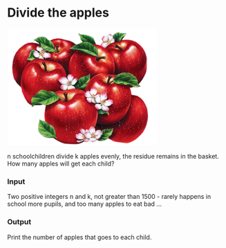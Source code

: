 # Divide the apples
![](apple2.gif)


n schoolchildren divide k apples evenly, the residue remains in the basket. How many apples will get each child?

### Input
Two positive integers n and k, not greater than 1500 - rarely happens in school more pupils, and too many apples to eat bad ...

### Output
Print the number of apples that goes to each child.
